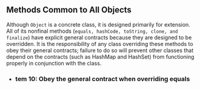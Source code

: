 ## Methods Common to All Objects
Although `Object` is a concrete class, it is designed primarily for extension. All of its nonfinal methods (`equals, hashCode, toString, clone, and finalize`) have explicit general contracts because they are designed to be overridden. It is the responsibility of any class overriding these methods to obey their general contracts; failure to do so will prevent other classes that depend on the contracts (such as HashMap and HashSet) from functioning properly in conjunction with the class.
- ### tem 10: Obey the general contract when overriding equals